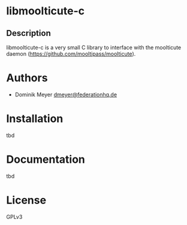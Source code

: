 # libmoolticute-c

## Description
libmoolticute-c is a very small C library to interface with the
moolticute daemon (https://github.com/mooltipass/moolticute).

# Authors
 * Dominik Meyer <dmeyer@federationhq.de>

# Installation
tbd

# Documentation
tbd

# License
GPLv3
